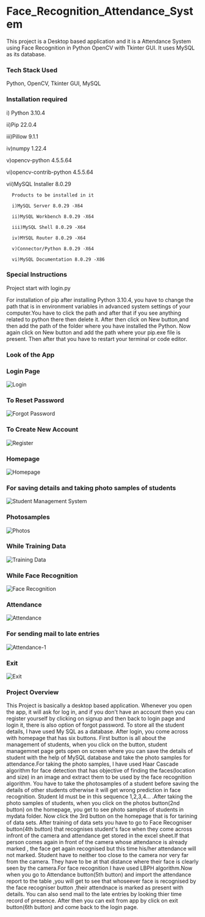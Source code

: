 # Face_Recognition_Attendance_System
This project is a Desktop based application and it is a Attendance System using Face Recognition in Python OpenCV with Tkinter GUI. It uses MySQL as its database.

### Tech Stack Used
Python, OpenCV, Tkinter GUI, MySQL

### Installation required
 i) Python 3.10.4
 
 ii)Pip 22.0.4
 
 iii)Pillow 9.1.1
 
 iv)numpy 1.22.4
 
 v)opencv-python 4.5.5.64
 
 vi)opencv-contrib-python 4.5.5.64
 
 vii)MySQL Installer 8.0.29
 
      Products to be installed in it
      
      i)MySQL Server 8.0.29 -X64
      
      ii)MySQL Workbench 8.0.29 -X64
      
      iii)MySQL Shell 8.0.29 -X64
      
      iv)MYSQL Router 8.0.29 -X64
      
      v)Connector/Python 8.0.29 -X64
      
      vi)MySQL Documentation 8.0.29 -X86
      
### Special Instructions
Project start with login.py
 
For installation of pip after installing Python 3.10.4, you have to change the path that is in environment variables in advanced system settings of your computer.You have to click the path and after that if you see anything related to python there then delete it. After then click on New button,and then add the path of the folder where you have installed the Python. Now again click on New button and add the path where your pip.exe file is present. Then after that you have to restart your terminal or code editor.
 
### Look of the App
### Login Page
![Login](https://user-images.githubusercontent.com/97236755/170465402-4fa7053b-4fd4-41a4-8019-f495da2fec9d.png)
### To Reset Password
![Forgot Password](https://user-images.githubusercontent.com/97236755/170465441-cd467232-ffb9-4ab3-8951-4f5a33acd9af.png)
### To Create New Account
![Register](https://user-images.githubusercontent.com/97236755/170465470-cba6b0ff-0a6d-4692-b4a7-022477075ac4.png)
### Homepage
![Homepage](https://user-images.githubusercontent.com/97236755/170465493-a906eb12-a3cd-4409-950c-d374ef44605a.png)
### For saving details and taking photo samples of students
![Student Management System](https://user-images.githubusercontent.com/97236755/170465526-f0e1bebd-8a27-4f06-96f4-15468f0da7de.png)
### Photosamples
![Photos](https://user-images.githubusercontent.com/97236755/170465567-5abacace-dca8-40a5-86a8-0da54d090f57.png)
### While Training Data
![Training Data ](https://user-images.githubusercontent.com/97236755/170465620-784a8c70-971a-4ded-8379-104053091256.png)
### While Face Recognition
![Face Recognition](https://user-images.githubusercontent.com/97236755/170465670-f2c2134c-d4d1-4a41-b5ec-8fa4293f1b56.png)
### Attendance 
![Attendance](https://user-images.githubusercontent.com/97236755/170467276-42216f50-27a6-4c33-b7c2-d33a13e88b56.png)
### For sending mail to late entries
![Attendance-1](https://user-images.githubusercontent.com/97236755/170467299-0a00e4de-6ea5-4903-b975-37b09cde20fd.png)
### Exit
![Exit](https://user-images.githubusercontent.com/97236755/170465698-ae0ef893-172f-422b-b5a8-e20465d66396.png)

### Project Overview
This Project is basically a desktop based application. Whenever you open the app, it will ask for log in, and if you don't have an account then you can register yourself by clicking on signup and then back to login page and login it, there is also option of forgot password. To store all the student details, I have used My SQL as a database. After login, you come across with homepage that has six buttons. First button is all about the management of students, when you click on the button, student managemnet page gets open on screen where you can save the details of student with the help of MySQL database and take the photo samples for attendance.For taking the photo samples, I have used Haar Cascade algorithm for face detection that has objective of finding the faces(location and size) in an image and extract them to be used by the face recognition algorithm. You have to take the photosamples of a student before saving the details of other students otherwise it will get wrong prediction in face recognition. Student Id must be in this sequence 1,2,3,4... .After taking the photo samples of students, when you click on the photos button(2nd button) on the homepage, you get to see photo samples of students in mydata folder. Now click the 3rd button on the homepage that is for tarining of data sets. After training of data sets you have to go to Face Recogniser button(4th button) that recognises student's face when they come across infront of the camera and attendance get stored in the excel sheet.If that person comes again in front of the camera whose attendance is already marked , the face get again recognised but this time his/her attendance will not marked. Student have to neither too close to the camera nor very far from the camera. They have to be at that distance where their face is clearly seen by the camera.For face recognition I have used LBPH algorithm.Now when you go to Attendance button(5th button) and import the attendance report to the table ,you will get to see that whoseever face is recognised by the face recogniser button ,their attendnace is marked as present with details. You can also send mail to the late entries by looking thier time record of presence. After then you can exit from app by click on exit button(6th button) and come back to the login page. 


